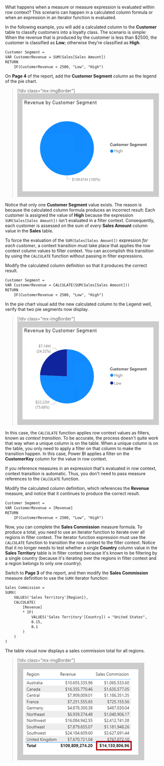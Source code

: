 What happens when a measure or measure expression is evaluated within row context? This scenario can happen in a calculated column formula or when an expression in an iterator function is evaluated.

In the following example, you will add a calculated column to the **Customer** table to classify customers into a loyalty class. The scenario is simple: When the revenue that is produced by the customer is less than $2500, the customer is classified as **Low**; otherwise they're classified as **High**.

```dax
Customer Segment =
VAR CustomerRevenue = SUM(Sales[Sales Amount])
RETURN
    IF(CustomerRevenue < 2500, "Low", "High")
```

On **Page 4** of the report, add the **Customer Segment** column as the legend of the pie chart.

> [!div class="mx-imgBorder"]
> [![An image shows a pie chart visual titled Revenue by Customer Segment. There's only one segment: High, which represents 100% of the data.](../media/dax-pie-customer-segment-1-ss.png)](../media/dax-pie-customer-segment-1-ss.png#lightbox)

Notice that only one **Customer Segment** value exists. The reason is because the calculated column formula produces an incorrect result: Each customer is assigned the value of **High** because the expression `SUM(Sales[Sales Amount])` isn't evaluated in a filter context. Consequently, each customer is assessed on the sum of *every* **Sales Amount** column value in the **Sales** table.

To force the evaluation of the `SUM(Sales[Sales Amount])` expression *for each customer*, a context transition must take place that applies the row context column values to filter context. You can accomplish this transition by using the `CALCULATE` function without passing in filter expressions.

Modify the calculated column definition so that it produces the correct result.

```dax
Customer Segment =
VAR CustomerRevenue = CALCULATE(SUM(Sales[Sales Amount]))
RETURN
    IF(CustomerRevenue < 2500, "Low", "High")
```

In the pie chart visual add the new calculated column to the Legend well, verify that two pie segments now display.

> [!div class="mx-imgBorder"]
> [![An image shows a pie chart visual titled Revenue by Customer Segment. There are two segments: High and Low. High represents 76% of the data and Low represents 24%.](../media/dax-pie-customer-segment-2-ss.png)](../media/dax-pie-customer-segment-2-ss.png#lightbox)

In this case, the `CALCULATE` function applies row context values as filters, known as *context transition*. To be accurate, the process doesn't quite work that way when a unique column is on the table. When a unique column is on the table, you only need to apply a filter on that column to make the transition happen. In this case, Power BI applies a filter on the **CustomerKey** column for the value in row context.

If you reference measures in an expression that's evaluated in row context, context transition is automatic. Thus, you don't need to pass measure references to the `CALCULATE` function.

Modify the calculated column definition, which references the **Revenue** measure, and notice that it continues to produce the correct result.

```dax
Customer Segment = 
VAR CustomerRevenue = [Revenue]
RETURN
    IF(CustomerRevenue < 2500, "Low", "High")
```

Now, you can complete the **Sales Commission** measure formula. To produce a total, you need to use an iterator function to iterate over all regions in filter context. The iterator function expression must use the `CALCULATE` function to transition the row context to the filter context. Notice that it no longer needs to test whether a single **Country** column value in the **Sales Territory** table is in filter context because it's known to be filtering by a single country (because it's iterating over the regions in filter context and a region belongs to only one country).

Switch to **Page 3** of the report, and then modify the **Sales Commission** measure definition to use the `SUMX` iterator function:

```dax
Sales Commission =
SUMX(
    VALUES('Sales Territory'[Region]),
    CALCULATE(
        [Revenue]
        * IF(
            VALUES('Sales Territory'[Country]) = "United States",
            0.15,
            0.1
        )
    )
)
```

The table visual now displays a sales commission total for all regions.

> [!div class="mx-imgBorder"]
> [![An image shows a table visual with three columns: Region, Revenue, and Sales Commission. Ten region rows and a total are shown. The total Sales Commission now has a total.](../media/dax-table-region-sales-commission-2-ssm.png)](../media/dax-table-region-sales-commission-2-ssm.png#lightbox)
